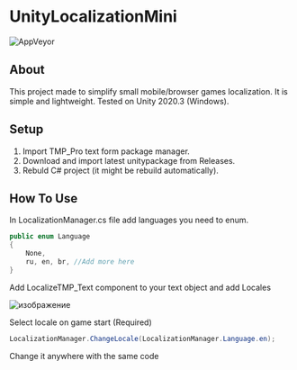# UnityLocalizationMini

![AppVeyor](https://img.shields.io/badge/build-passing-brightgreen)

## About
This project made to simplify small mobile/browser games localization.
It is simple and lightweight.
Tested on Unity 2020.3 (Windows).

## Setup
1. Import TMP_Pro text form package manager.
2. Download and import latest unitypackage from Releases.
3. Rebuld C# project (it might be rebuild automatically).

## How To Use
In LocalizationManager.cs file add languages you need to enum.
```cs
public enum Language
{ 
    None,
    ru, en, br, //Add more here
}
```
Add LocalizeTMP_Text component to your text object and add Locales

![изображение](https://github.com/2Kerfur/UnityLocalizationMini/assets/73479696/f2706592-5e42-4f57-bece-86cbffa479b5)

Select locale on game start (Required)
```cs
LocalizationManager.ChangeLocale(LocalizationManager.Language.en);
```
Change it anywhere with the same code
